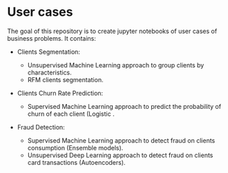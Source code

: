 # User cases

The goal of this repository is to create jupyter notebooks of user cases of business problems. It contains:

- Clients Segmentation:
  - Unsupervised Machine Learning approach to group clients by characteristics.
  - RFM clients segmentation.

- Clients Churn Rate Prediction:
  - Supervised Machine Learning approach to predict the probability of churn of each client (Logistic . 

- Fraud Detection:
  - Supervised Machine Learning approach to detect fraud on clients consumption (Ensemble models).
  - Unsupervised Deep Learning approach to detect fraud on clients card transactions (Autoencoders).


